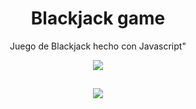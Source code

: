 <h1 align="center">Blackjack game</h1>
<p align="center">
  Juego de Blackjack hecho con Javascript"
</p>

<p align="center">
<img src="https://github.com/TheJonaCode/Juego-Blackjack/assets/64935619/2e2c3a42-9d7c-4e97-935a-05a3d56917cc"/>
</p>

##
<p align="center">
  <img src="https://github.com/TheJonaCode/Juego-Blackjack/assets/64935619/e07696d5-66ed-449f-97de-c040ae2dc01c"/>
</p>
